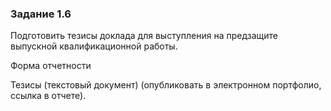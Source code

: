 ### Задание 1.6
Подготовить тезисы доклада для выступления на предзащите выпускной квалификационной работы.

Форма отчетности

Тезисы (текстовый документ) (опубликовать в электронном портфолио, ссылка в отчете).
